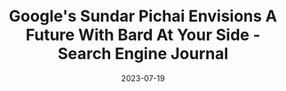 ---
category:
- .nan
date: 2023-07-19
keyword_suggestion: ubuntu install docker
post_inspiration: https://www.searchenginejournal.com/googles-sundar-pichai-envisions-a-future-with-bard-at-your-side/484757/
silot_terms: digital automation
title: Google's Sundar Pichai Envisions A Future With Bard At Your Side - Search Engine
  Journal
---